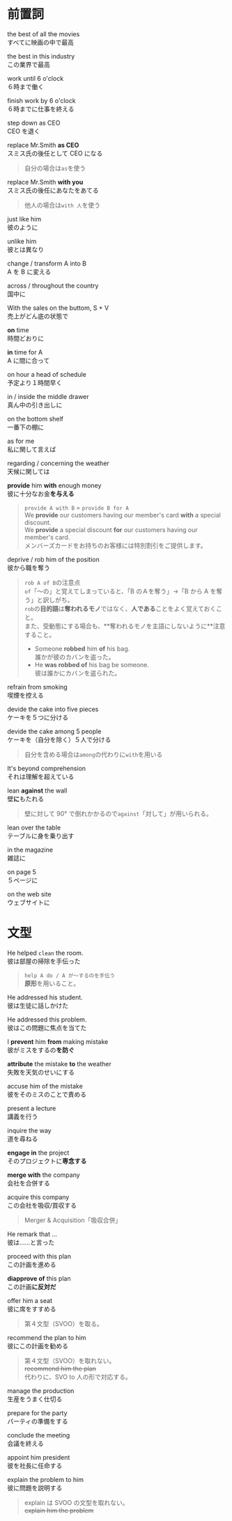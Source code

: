 # 前置詞

the best of all the movies  
すべてに映画の中で最高

the best in this industry  
この業界で最高

work until 6 o'clock  
６時まで働く

finish work by 6 o'clock  
６時までに仕事を終える

step down as CEO  
CEO を退く

replace Mr.Smith **as CEO**  
スミス氏の後任として CEO になる

> 自分の場合は`as`を使う

replace Mr.Smith **with you**  
スミス氏の後任にあなたをあてる

> 他人の場合は`with 人`を使う

just like him  
彼のように

unlike him  
彼とは異なり

change / transform A into B  
A を B に変える

across / throughout the country  
国中に

With the sales on the buttom, S + V  
売上がどん底の状態で

**on** time  
時間どおりに

**in** time for A  
A に間に合って

on hour a head of schedule  
予定より１時間早く

in / inside the middle drawer  
真ん中の引き出しに

on the bottom shelf  
一番下の棚に

as for me  
私に関して言えば

regarding / concerning the weather  
天候に関しては

**provide** him **with** enough money  
彼に十分なお金**を与える**

> `provide A with B` = `provide B for A`  
> We **provide** our customers having our member's card **with** a special discount.  
> We **provide** a special discount **for** our customers having our member's card.  
> メンバーズカードをお持ちのお客様には特別割引をご提供します。

deprive / rob him of the position  
彼から職を奪う

> `rob A of B`の注意点  
> `of`「～の」と覚えてしまっていると、「B のＡを奪う」→「B から A を奪う」と訳しがち。  
> `rob`の**目的語**は**奪われるモノ**ではなく、**人である**ことをよく覚えておくこと。  
> また、受動態にする場合も、\*\*奪われるモノを主語にしないように\*\*注意すること。
>
> - Someone **robbed** him **of** his bag.  
>   誰かが彼のカバンを盗った。
> - He **was robbed of** his bag be someone.  
>   彼は誰かにカバンを盗られた。

refrain from smoking  
喫煙を控える

devide the cake into five pieces  
ケーキを５つに分ける

devide the cake among 5 people  
ケーキを（自分を除く）５人で分ける

> 自分を含める場合は`among`の代わりに`with`を用いる

It's beyond comprehension  
それは理解を超えている

lean **against** the wall  
壁**に**もたれる

> 壁に対して 90° で倒れかかるので`against`「対して」が用いられる。

lean over the table  
テーブルに身を乗り出す

in the magazine  
雑誌に

on page 5  
５ページに

on the web site  
ウェブサイトに

# 文型

He helped `clean` the room.  
彼は部屋の掃除を手伝った

> `help A do / A が〜するのを手伝う`  
> **原形**を用いること。

He addressed his student.  
彼は生徒に話しかけた

He addressed this problem.  
彼はこの問題に焦点を当てた

I **prevent** him **from** making mistake  
彼がミスをするの**を防ぐ**

**attribute** the mistake **to** the weather  
失敗を天気のせいにする

accuse him of the mistake  
彼をそのミスのことで責める

present a lecture  
講義を行う

inquire the way  
道を尋ねる

**engage in** the project  
そのプロジェクトに**専念する**

**merge with** the company  
会社を合併する

acquire this company  
この会社を吸収/買収する

> Merger & Acquisition「吸収合併」

He remark that ...  
彼は……と言った

proceed with this plan  
この計画を進める

**diapprove of** this plan  
この計画**に反対だ**

offer him a seat  
彼に席をすすめる

> 第４文型（SVOO）を取る。

recommend the plan to him  
彼にこの計画を勧める

> 第４文型（SVOO）を取れない。  
> ~~recommend him the plan~~  
> 代わりに、SVO to 人の形で対応する。

manage the production  
生産をうまく仕切る

prepare for the party  
パーティの準備をする

conclude the meeting  
会議を終える

appoint him president  
彼を社長に任命する

explain the problem to him  
彼に問題を説明する

> explain は SVOO の文型を取れない。  
> ~~explain him the problem~~
